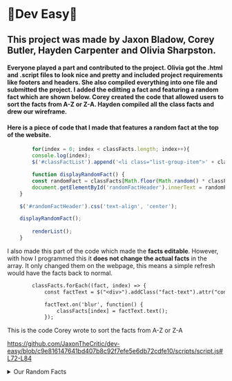# 🦭Dev Easy🦭
## This project was made by Jaxon Bladow, Corey Butler, Hayden Carpenter and  Olivia Sharpston.

#### Everyone played a part and contributed to the project. Olivia got the .html and .script files to look nice and pretty and included project requirements like footers and headers. She also compiled everything into one file and submitted the project. I added the editting a fact and featuring a random fact which are shown below. Corey created the code that allowed users to sort the facts from A-Z or Z-A. Hayden compiled all the class facts and drew our wireframe.



#### Here is a piece of code that I made that features a random fact at the top of the website.

``` javascript
        for(index = 0; index < classFacts.length; index++){
        console.log(index);
        $('#classFactList').append('<li class="list-group-item">' + classFacts[index] + '</li>');

        function displayRandomFact() {
        const randomFact = classFacts[Math.floor(Math.random() * classFacts.length)];
        document.getElementById('randomFactHeader').innerText = randomFact;
    }

    $('#randomFactHeader').css('text-align', 'center');

    displayRandomFact();
        
        renderList();
    }
```

I also made this part of the code which made the **facts editable**. However, with how I programmed this it **does not change the actual facts** in the array. It only changed them on the webpage, this means a simple refresh would have the facts back to normal.
``` diff
        classFacts.forEach((fact, index) => {
            const factText = $("<div>").addClass("fact-text").attr("contenteditable", true).text(fact);

            factText.on('blur', function() {
                classFacts[index] = factText.text();
            });
```

This is the code Corey wrote to sort the facts from A-Z or Z-A 

https://github.com/JaxonTheCritic/dev-easy/blob/c9e816147641bd407b8c92f7efe5e6db72cdfe10/scripts/script.js#L72-L84




<details><summary>Our Random Facts</summary>
        
* I broke my finger
* Corey said he was not famous
* Hayden likes to swim
* Olivia knows her alphabet backwards


</details>
